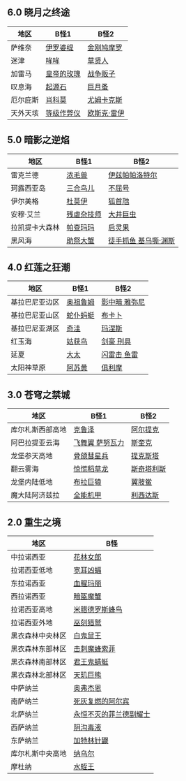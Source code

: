 ## 6.0 晓月之终途

|  地区   | B怪1  |  B怪2  |
|  ----  | ----  | ----  |
| 萨维奈  | [伊罗婆缇](https://cablemonkey.us/huntmap2/maps/Thavnair_-_Iravati.jpg)  | [金刚鸠摩罗](https://cablemonkey.us/huntmap2/maps/Thavnair_-_Vajrakumara.jpg)
| 迷津  | [哞哞](https://cablemonkey.us/huntmap2/maps/Labyrinthos_-_U-u-u-u.jpg) | [草贤人](https://cablemonkey.us/huntmap2/maps/Labyrinthos_-_Green_Archon.jpg) 
| 加雷马  | [皇帝的玫瑰](https://cablemonkey.us/huntmap2/maps/Garlemald_-_Emperors_Rose.jpg)  | [战争贩子](https://cablemonkey.us/huntmap2/maps/Garlemald_-_Warmonger.jpg)
| 叹息海  | [起源石](https://cablemonkey.us/huntmap2/maps/Mare_Lamentorum_-_Genesis_Rock.jpg) | [巨月蚤](https://cablemonkey.us/huntmap2/maps/Mare_Lamentorum_-_Daphnia_Magna.jpg) 
| 厄尔庇斯 | [肖科莫](https://cablemonkey.us/huntmap2/maps/Elpis_-_Shockmaw.jpg)  | [尤姆卡克斯](https://cablemonkey.us/huntmap2/maps/Elpis_-_Yumcax.jpg) 
| 天外天垓 | [等级作弊仪](https://cablemonkey.us/huntmap2/maps/Ultima_Thule_-_Level_Cheater.jpg) | [欧斯克·雷伊](https://cablemonkey.us/huntmap2/maps/Ultima_Thule_-_Oskh_Rhei.jpg)

## 5.0 暗影之逆焰

|  地区   | B怪1  |  B怪2  |
|  ----  | ----  | ----  |
| 雷克兰德 | [浓毛兽](https://cablemonkey.us/huntmap2/maps/Lakeland_-_La_Velue.jpg)  | [伊兹帕帕洛特尔](https://cablemonkey.us/huntmap2/maps/Lakeland_-_Itzpapalotl.jpg)
| 珂露西亚岛 | [三合鸟儿](https://cablemonkey.us/huntmap2/maps/Kholusia_-_Coquecigrue.jpg) | [不屈号](https://cablemonkey.us/huntmap2/maps/Kholusia_-_Indomitable.jpg) 
| 伊尔美格 | [杜莫伊](https://cablemonkey.us/huntmap2/maps/Il_Mheg_-_Domovoi.jpg)  | [狐首虺](https://cablemonkey.us/huntmap2/maps/Il_Mheg_-_Vulpangue.jpg)
| 安穆·艾兰 | [残虐杂技师](https://cablemonkey.us/huntmap2/maps/Amh_Araeng_-_Juggler_Hecatomb.jpg) | [大井巨虫](https://cablemonkey.us/huntmap2/maps/Amh_Araeng_-_Worm_of_the_Well.jpg) 
| 拉凯提卡大森林 | [帕查玛玛](https://cablemonkey.us/huntmap2/maps/The_Raktika_Greatwood_-_Pachamama.jpg) | [启灵果](https://cablemonkey.us/huntmap2/maps/The_Raktika_Greatwood_-_Mindmaker.jpg) 
| 黑风海 | [助祭大蟹](https://cablemonkey.us/huntmap2/maps/The_Tempest_-_Deacon.jpg) | [徒手抓鱼 基乌嘶·渊斯](https://cablemonkey.us/huntmap2/maps/The_Tempest_-_Gilshs_Aath_Swiftclaw.jpg)

## 4.0 红莲之狂潮

|  地区   | B怪1  |  B怪2  |
|  ----  | ----  | ----  |
| 基拉巴尼亚边区 | [奥祖鲁姆](https://cablemonkey.us/huntmap2/maps/The_Fringes_-_Ouzelum.jpg)  | [影中暗 雅弥尼](https://cablemonkey.us/huntmap2/maps/The_Fringes_-_Shadow-dweller_Yamini.jpg)
| 基拉巴尼亚山区 | [蛇仆蚂蜓](https://cablemonkey.us/huntmap2/maps/The_Peaks_-_Gwas-y-neidr.jpg) | [布卡卜](https://cablemonkey.us/huntmap2/maps/The_Peaks_-_Buccaboo.jpg) 
| 基拉巴尼亚湖区 | [奇洼](https://cablemonkey.us/huntmap2/maps/The_Lochs_-_Kiwa.jpg)  | [玛涅斯](https://cablemonkey.us/huntmap2/maps/The_Lochs_-_Manes.jpg)
| 红玉海 | [姑获鸟](https://cablemonkey.us/huntmap2/maps/The_Ruby_Sea_-_Guhuo_Niao.jpg) | [剑豪 刑具](https://cablemonkey.us/huntmap2/maps/The_Ruby_Sea_-_Gauki_Strongblade.jpg) 
| 延夏 | [大太](https://cablemonkey.us/huntmap2/maps/Yanxia_-_Deidar.jpg) | [闪雷击 鱼雷](https://cablemonkey.us/huntmap2/maps/Yanxia_-_Gyorai_Quickstrike.jpg) 
| 太阳神草原 | [阿苏黄](https://cablemonkey.us/huntmap2/maps/The_Azim_Steppe_-_Aswang.jpg) | [俱利摩](https://cablemonkey.us/huntmap2/maps/The_Azim_Steppe_-_Kurma.jpg)

## 3.0 苍穹之禁城

|  地区   | B怪1  |  B怪2  |
|  ----  | ----  | ----  |
| 库尔札斯西部高地 | [克鲁泽](https://cablemonkey.us/huntmap2/maps/Coerthas_Western_Highlands_-_Kreutzet.jpg)  | [阿尔提克](https://cablemonkey.us/huntmap2/maps/Coerthas_Western_Highlands_-_Alteci.jpg)
| 阿巴拉提亚云海 | [飞舞翼 萨努瓦力](https://cablemonkey.us/huntmap2/maps/The_Sea_of_Clouds_-_Sanu_Vali_of_Dancing_Wings.jpg) | [斯奎克](https://cablemonkey.us/huntmap2/maps/The_Sea_of_Clouds_-_Squonk.jpg) 
| 龙堡参天高地 | [骨颌彗星兵](https://cablemonkey.us/huntmap2/maps/The_Dravanian_Forelands_-_Gnath_Cometdrone.jpg)  | [提克斯塔](https://cablemonkey.us/huntmap2/maps/The_Dravanian_Forelands_-_Thextera.jpg)
| 翻云雾海 | [惊慌稻草龙](https://cablemonkey.us/huntmap2/maps/The_Churning_Mists_-_The_Scarecrow.jpg) | [斯奇塔利斯](https://cablemonkey.us/huntmap2/maps/The_Churning_Mists_-_Scitalis.jpg) 
| 龙堡内陆低地 | [布拉巨猿](https://cablemonkey.us/huntmap2/maps/The_Dravanian_Hinterlands_-_False_Gigantopithecus.jpg) | [翼肢鲎](https://cablemonkey.us/huntmap2/maps/The_Dravanian_Hinterlands_-_Pterygotus.jpg) 
| 魔大陆阿济兹拉 | [全能机甲](https://cablemonkey.us/huntmap2/maps/Azys_Lla_-_Omni.jpg) | [利西达斯](https://cablemonkey.us/huntmap2/maps/Azys_Lla_-_Lycidas.jpg)

## 2.0 重生之境

|  地区   | B怪  |
|  ----  | ----  |
| 中拉诺西亚 | [花林女郎](https://cablemonkey.us/huntmap2/maps/Middle_La_Noscea_-_Skogs_Fru.jpg) 
| 拉诺西亚低地 | [宽耳凶蝠](https://cablemonkey.us/huntmap2/maps/Lower_La_Noscea_-_Barbastelle.jpg) 
| 东拉诺西亚 | [血腥玛丽](https://cablemonkey.us/huntmap2/maps/Eastern_La_Noscea_-_Bloody_Mary.jpg) 
| 西拉诺西亚 | [暗盔魔蟹](https://cablemonkey.us/huntmap2/maps/Western_La_Noscea_-_Dark_Helmet.jpg) 
| 拉诺西亚高地 | [米腊德罗斯蜂鸟](https://cablemonkey.us/huntmap2/maps/Upper_La_Noscea_-_Myradrosh.jpg) 
| 拉诺西亚外地 | [巫刻猎鹫](https://cablemonkey.us/huntmap2/maps/Outer_La_Noscea_-_Vuokho.jpg) 
| 黑衣森林中央林区 | [白鬼鼠王](https://cablemonkey.us/huntmap2/maps/Central_Shroud_-_White_Joker.jpg) 
| 黑衣森林东部林区 | [击刺魔蜂索菲](https://cablemonkey.us/huntmap2/maps/East_Shroud_-_Stinging_Sophie.jpg) 
| 黑衣森林南部林区 | [君王鬼蜻蜓](https://cablemonkey.us/huntmap2/maps/South_Shroud_-_Monarch_Ogrefly.jpg) 
| 黑衣森林北部林区 | [天玑巨熊](https://cablemonkey.us/huntmap2/maps/North_Shroud_-_Phecda.jpg) 
| 中萨纳兰 | [奥弗杰恩](https://cablemonkey.us/huntmap2/maps/Central_Thanalan_-_Ovjang.jpg) 
| 南萨纳兰 | [死灰复燃的阿尔宾](https://cablemonkey.us/huntmap2/maps/Southern_Thanalan_-_Albin_the_Ashen.jpg) 
| 北萨纳兰 | [永恒不灭的菲兰德副耀士](https://cablemonkey.us/huntmap2/maps/Northern_Thanalan_-_Flame_Sergeant_Dalvag.jpg) 
| 西萨纳兰 | [阴沟毒液](https://cablemonkey.us/huntmap2/maps/Western_Thanalan_-_Sewer_Syrup.jpg) 
| 东萨纳兰 | [加特林针鼹](https://cablemonkey.us/huntmap2/maps/Eastern_Thanalan_-_Gatling.jpg) 
| 库尔札斯中央高地 | [纳乌尔](https://cablemonkey.us/huntmap2/maps/Coerthas_Central_Highlands_-_Naul.jpg) 
| 摩杜纳 | [水蛭王](https://cablemonkey.us/huntmap2/maps/Mor_Dhona_-_Leech_King.jpg) 
